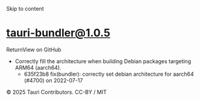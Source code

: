 Skip to content
# tauri-bundler@1.0.5
ReturnView on GitHub
  * Correctly fill the architecture when building Debian packages targeting ARM64 (aarch64). 
    * 635f23b8 fix(bundler): correctly set debian architecture for aarch64 (#4700) on 2022-07-17


© 2025 Tauri Contributors. CC-BY / MIT
